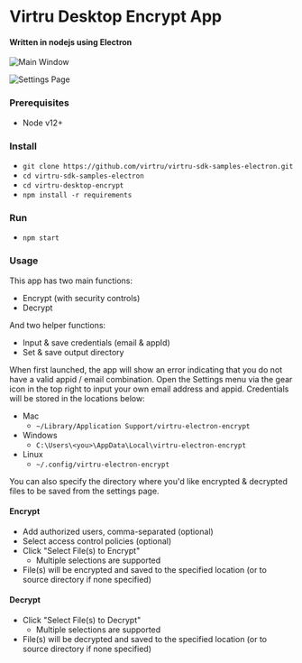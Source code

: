 # Virtru Desktop Encrypt App

#### Written in nodejs using Electron

![Main Window](https://github.com/virtru/virtru-sdk-samples-electron/blob/master/virtru-desktop-encrypt/images/main-window-screenshot.png)

![Settings Page](https://github.com/virtru/virtru-sdk-samples-electron/blob/master/virtru-desktop-encrypt/images/userSettings.png)

### Prerequisites
* Node v12+

### Install
* `git clone https://github.com/virtru/virtru-sdk-samples-electron.git`
* `cd virtru-sdk-samples-electron`
* `cd virtru-desktop-encrypt`
* `npm install -r requirements`

### Run
* `npm start`

### Usage
This app has two main functions:
* Encrypt (with security controls)
* Decrypt

And two helper functions:
* Input & save credentials (email & appId)
* Set & save output directory

When first launched, the app will show an error indicating that you do not have a valid appid / email combination.  Open the Settings menu via the gear icon in the top right to input your own email address and appid.  Credentials will be stored in the locations below:
* Mac
  * `~/Library/Application Support/virtru-electron-encrypt`
* Windows
  * `C:\Users\<you>\AppData\Local\virtru-electron-encrypt`
* Linux
  * `~/.config/virtru-electron-encrypt`

You can also specify the directory where you'd like encrypted & decrypted files to be saved from the settings page.

#### Encrypt
* Add authorized users, comma-separated (optional)
* Select access control policies (optional)
* Click "Select File(s) to Encrypt"
  * Multiple selections are supported
* File(s) will be encrypted and saved to the specified location (or to source directory if none specified)

#### Decrypt
* Click "Select File(s) to Decrypt"
  * Multiple selections are supported
* File(s) will be decrypted and saved to the specified location (or to source directory if none specified)




